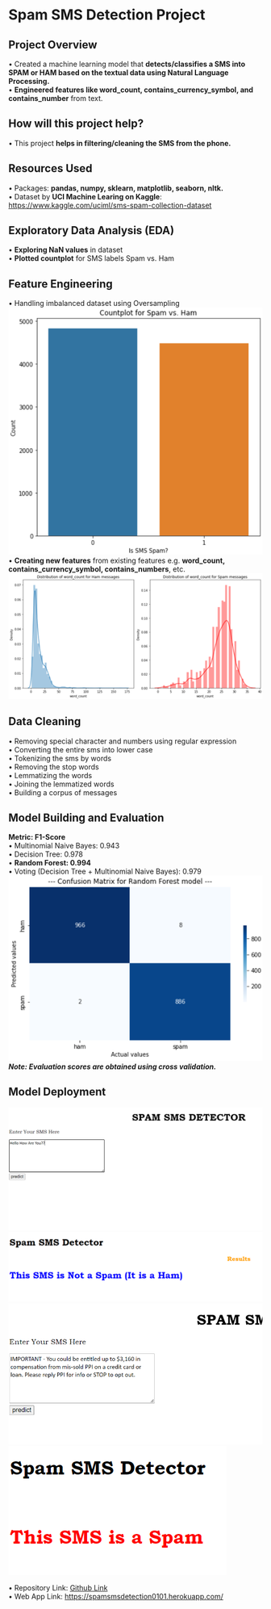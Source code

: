 # Spam SMS Detection Project

## Project Overview
• Created a machine learning model that **detects/classifies a SMS into SPAM or HAM based on the textual data using Natural Language Processing.**<br/>
• **Engineered features like word_count, contains_currency_symbol, and contains_number** from text.

## How will this project help?
• This project **helps in filtering/cleaning the SMS from the phone.**

## Resources Used
• Packages: **pandas, numpy, sklearn, matplotlib, seaborn, nltk.**<br/>
• Dataset by **UCI Machine Learing on Kaggle**: https://www.kaggle.com/uciml/sms-spam-collection-dataset

## Exploratory Data Analysis (EDA)
• **Exploring NaN values** in dataset<br/>
• **Plotted countplot** for SMS labels Spam vs. Ham

## Feature Engineering
• Handling imbalanced dataset using Oversampling<br/>
![SpamVsHam](readme-resources/count_after.png)<br/>
• **Creating new features** from existing features e.g. **word_count, contains_currency_symbol, contains_numbers**, etc.<br/>
![word_count](readme-resources/word_count.png)<br/>

## Data Cleaning
• Removing special character and numbers using regular expression<br/>
• Converting the entire sms into lower case<br/>
• Tokenizing the sms by words<br/>
• Removing the stop words<br/>
• Lemmatizing the words<br/>
• Joining the lemmatized words<br/>
• Building a corpus of messages

## Model Building and Evaluation
**Metric: F1-Score**<br/>
• Multinomial Naive Bayes: 0.943<br/>
• Decision Tree: 0.978<br/>
• **Random Forest: 0.994**<br/>
• Voting (Decision Tree + Multinomial Naive Bayes): 0.979<br/>
![matrix](readme-resources/conf.png)<br/>
_**Note: Evaluation scores are obtained using cross validation.**_

## Model Deployment
![Prediction](readme-resources/heroku1.png)
![Prediction](readme-resources/heroku2.png)
![Prediction](readme-resources/heroku3.png)
![Prediction](readme-resources/heroku4.png)

• Repository Link: [Github Link](https://github.com/JSPurewal/Spam_SMS_Detection)<br />
• Web App Link: https://spamsmsdetection0101.herokuapp.com/<br/>
